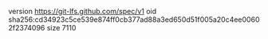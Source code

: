 version https://git-lfs.github.com/spec/v1
oid sha256:cd34923c5ce539e874ff0cb377ad88a3ed650d51f005a20c4ee00602f2374096
size 7110
